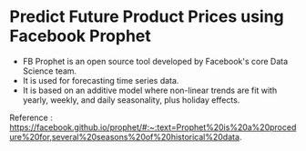 # Predict Future Product Prices using Facebook Prophet

- FB Prophet is an open source tool developed by Facebook's core Data Science team.
- It is used for forecasting time series data.
- It is based on an additive model where non-linear trends are fit with yearly, weekly, and daily seasonality, plus holiday effects.

Reference : https://facebook.github.io/prophet/#:~:text=Prophet%20is%20a%20procedure%20for,several%20seasons%20of%20historical%20data.
